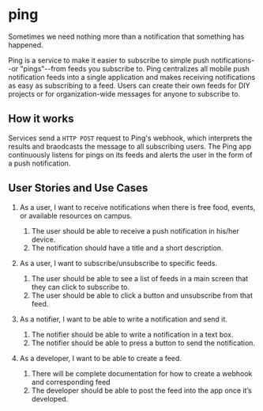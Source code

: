 # ping

Sometimes we need nothing more than a notification that something has happened.

Ping is a service to make it easier to subscribe to simple push notifications--or "pings"--from feeds you subscribe to. Ping centralizes all mobile push notification feeds into a single application and makes receiving notifications as easy as subscribing to a feed. Users can create their own feeds for DIY projects or for organization-wide messages for anyone to subscribe to.

## How it works

Services send a `HTTP POST` request to Ping's webhook, which interprets the results and braodcasts the message to all subscribing users. The Ping app continuously listens for pings on its feeds and alerts the user in the form of a push notification.


## User Stories and Use Cases

1. As a user, I want to receive notifications when there is free food, events, or available resources on campus.
	1. The user should be able to receive a push notification in his/her device.
	2. The notification should have a title and a short description.

2. As a user, I want to subscribe/unsubscribe to specific feeds.
	1. The user should be able to see a list of feeds in a main screen that they can click to subscribe to.
	2. The user should be able to click a button and unsubscribe from that feed.

3. As a notifier, I want to be able to write a notification and send it.
	1. The notifier should be able to write a notification in a text box.
	2. The notifier should be able to press a button to send the notification.

4. As a developer, I want to be able to create a feed.
	1. There will be complete documentation for how to create a webhook and corresponding feed
	2. The developer should be able to post the feed into the app once it’s developed.
